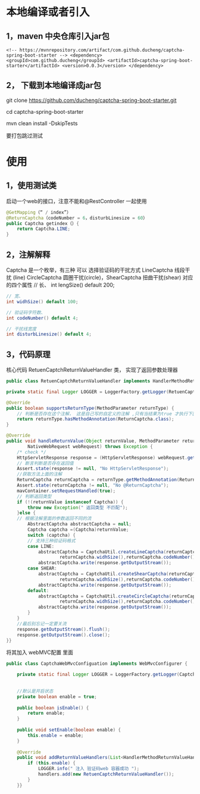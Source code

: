 # 本地编译或者引入

## 1，maven 中央仓库引入jar包

`<!-- https://mvnrepository.com/artifact/com.github.ducheng/captcha-spring-boot-starter -->
<dependency>
    <groupId>com.github.ducheng</groupId>
    <artifactId>captcha-spring-boot-starter</artifactId>
    <version>0.0.3</version>
</dependency>`

## 2， 下载到本地编译成jar包

git clone https://github.com/ducheng/captcha-spring-boot-starter.git 

cd captcha-spring-boot-starter 

mvn clean install -DskipTests 

要打包跳过测试

# 使用

## 1，使用测试类

启动一个web的接口，注意不能和@RestController 一起使用

```java
@GetMapping（“ / index”）
@ReturnCaptcha（codeNumber = 6，disturbLinesize = 60）
public Captcha getindex（）{
    return Captcha.LINE;
}
```



## 2，注解解释

Captcha 是一个枚举，有三种 可以 选择验证码的干扰方式 LineCaptcha 线段干扰 (line) CircleCaptcha 圆圈干扰(circle)，ShearCaptcha 扭曲干扰(shear) 对应的四个属性 // 长、 int lengSize() default 200;

```java
// 宽、
int widhSize() default 100;

// 验证码字符数、
int codeNumber() default 4;

// 干扰线宽度
int disturbLinesize() default 4;
```

## 3，代码原理

核心代码 RetuenCaptchReturnValueHandler 类， 实现了返回参数处理器

```java
public class RetuenCaptchReturnValueHandler implements HandlerMethodReturnValueHandler {

private static final Logger LOGGER = LoggerFactory.getLogger(RetuenCaptchReturnValueHandler.class);

@Override
public boolean supportsReturnType(MethodParameter returnType) {
	// 判断是否存在这个注解， 这是自己写的自定义的注解 ,只有当结果为true 才执行下面的方法
	return returnType.hasMethodAnnotation(ReturnCaptcha.class);
}

@Override
public void handleReturnValue(Object returnValue, MethodParameter returnType, ModelAndViewContainer mavContainer,
		NativeWebRequest webRequest) throws Exception {
	/* check */
	HttpServletResponse response = (HttpServletResponse) webRequest.getNativeResponse(HttpServletResponse.class);
	// 断言判断是否存在返回值
	Assert.state(response != null, "No HttpServletResponse");
	//获取方法上面的注解
	ReturnCaptcha returnCaptcha = returnType.getMethodAnnotation(ReturnCaptcha.class);
	Assert.state(returnCaptcha != null, "No @ReturnCaptcha");
	mavContainer.setRequestHandled(true);
	// 判断返回类型
	if (!(returnValue instanceof Captcha)) {
		throw new Exception(" 返回类型 不匹配");
	}else { 
	// 根据注解里面的参数返回不同的流
		AbstractCaptcha abstractCaptcha = null;
		Captcha captcha =(Captcha)returnValue;
		switch (captcha) {
		// 支持三种验证码格式
		case LINE:
			abstractCaptcha = CaptchaUtil.createLineCaptcha(returnCaptcha.lengSize(),
					returnCaptcha.widhSize(),returnCaptcha.codeNumber(),returnCaptcha.disturbLinesize());
			abstractCaptcha.write(response.getOutputStream());
        case SHEAR:
        	abstractCaptcha = CaptchaUtil.createShearCaptcha(returnCaptcha.lengSize(),
					returnCaptcha.widhSize(),returnCaptcha.codeNumber(),returnCaptcha.disturbLinesize());
			abstractCaptcha.write(response.getOutputStream());
		default:
			abstractCaptcha = CaptchaUtil.createCircleCaptcha(returnCaptcha.lengSize(),
					returnCaptcha.widhSize(),returnCaptcha.codeNumber(),returnCaptcha.disturbLinesize());
			abstractCaptcha.write(response.getOutputStream());
		}
	}
    //最后别忘记一定要关流
	response.getOutputStream().flush();
	response.getOutputStream().close();
}}
```
将其加入 webMVC配置 里面

```java
public class CaptchaWebMvcConfiguation implements WebMvcConfigurer {

	private static final Logger LOGGER = LoggerFactory.getLogger(CaptchaWebMvcConfiguation.class);
	
	
	//默认是开启状态
	private boolean enable = true;
	
	public boolean isEnable() {
		return enable;
	}
	
	public void setEnable(boolean enable) {
		this.enable = enable;
	}
	
	@Override
	public void addReturnValueHandlers(List<HandlerMethodReturnValueHandler> handlers) {
		if (this.enable) {
			LOGGER.info(" 注入 验证码web 容器成功 ");
			handlers.add(new RetuenCaptchReturnValueHandler());
		}
	}}
```
